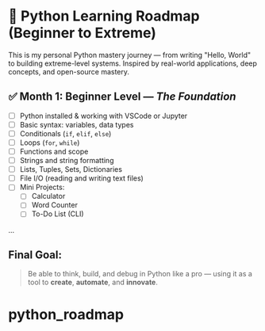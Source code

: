 # 🐍 Python Learning Roadmap (Beginner to Extreme)

This is my personal Python mastery journey — from writing "Hello, World" to building extreme-level systems. Inspired by real-world applications, deep concepts, and open-source mastery.

## ✅ Month 1: Beginner Level — *The Foundation*
- [ ] Python installed & working with VSCode or Jupyter
- [ ] Basic syntax: variables, data types
- [ ] Conditionals (`if`, `elif`, `else`)
- [ ] Loops (`for`, `while`)
- [ ] Functions and scope
- [ ] Strings and string formatting
- [ ] Lists, Tuples, Sets, Dictionaries
- [ ] File I/O (reading and writing text files)
- [ ] Mini Projects:
  - [ ] Calculator
  - [ ] Word Counter
  - [ ] To-Do List (CLI)

...

## Final Goal:
> Be able to think, build, and debug in Python like a pro — using it as a tool to **create**, **automate**, and **innovate**.
# python_roadmap
